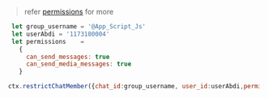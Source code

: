 > refer [permissions](https://core.telegram.org/bots/api#chatpermissions) for more

```js
  let group_username = '@App_Script_Js'
  let userAbdi = '1173180004'
  let permissions	 =
    {
      can_send_messages: true
      can_send_media_messages: true
    }

 ctx.restrictChatMember({chat_id:group_username, user_id:userAbdi,permissions:permissions)
```
